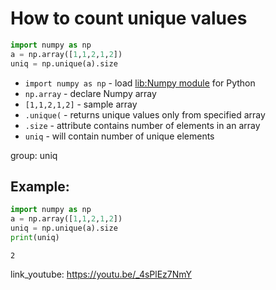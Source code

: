 # How to count unique values

```python
import numpy as np
a = np.array([1,1,2,1,2])
uniq = np.unique(a).size
```

- `import numpy as np` - load [lib:Numpy module](/python-numpy/how-to-install-python-numpy-lib) for Python
- `np.array` - declare Numpy array
- `[1,1,2,1,2]` - sample array
- `.unique(` - returns unique values only from specified array
- `.size` - attribute contains number of elements in an array
- `uniq` - will contain number of unique elements

group: uniq

## Example: 
```python
import numpy as np
a = np.array([1,1,2,1,2])
uniq = np.unique(a).size
print(uniq)
```
```
2

```

link_youtube: https://youtu.be/_4sPlEz7NmY

